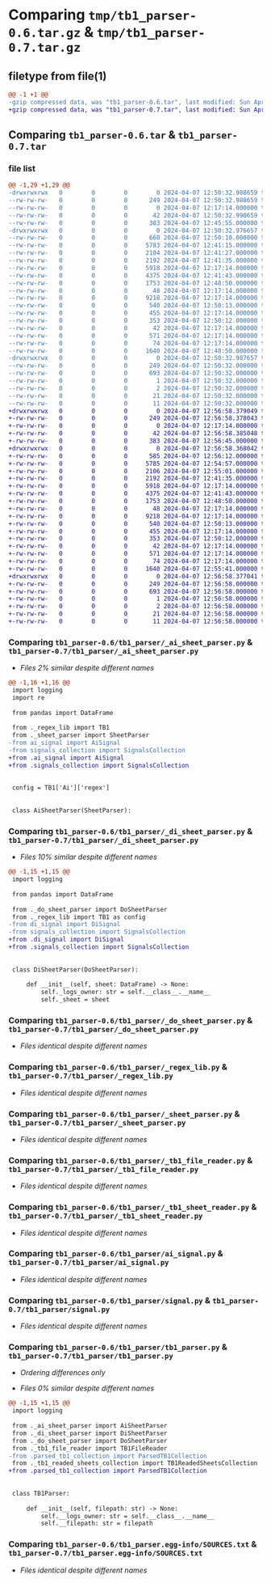 # Comparing `tmp/tb1_parser-0.6.tar.gz` & `tmp/tb1_parser-0.7.tar.gz`

## filetype from file(1)

```diff
@@ -1 +1 @@
-gzip compressed data, was "tb1_parser-0.6.tar", last modified: Sun Apr  7 12:50:32 2024, max compression
+gzip compressed data, was "tb1_parser-0.7.tar", last modified: Sun Apr  7 12:56:58 2024, max compression
```

## Comparing `tb1_parser-0.6.tar` & `tb1_parser-0.7.tar`

### file list

```diff
@@ -1,29 +1,29 @@
-drwxrwxrwx   0        0        0        0 2024-04-07 12:50:32.988659 tb1_parser-0.6/
--rw-rw-rw-   0        0        0      249 2024-04-07 12:50:32.988659 tb1_parser-0.6/PKG-INFO
--rw-rw-rw-   0        0        0        0 2024-04-07 12:17:14.000000 tb1_parser-0.6/README.md
--rw-rw-rw-   0        0        0       42 2024-04-07 12:50:32.990659 tb1_parser-0.6/setup.cfg
--rw-rw-rw-   0        0        0      383 2024-04-07 12:45:55.000000 tb1_parser-0.6/setup.py
-drwxrwxrwx   0        0        0        0 2024-04-07 12:50:32.976657 tb1_parser-0.6/tb1_parser/
--rw-rw-rw-   0        0        0      660 2024-04-07 12:50:10.000000 tb1_parser-0.6/tb1_parser/__init__.py
--rw-rw-rw-   0        0        0     5783 2024-04-07 12:41:15.000000 tb1_parser-0.6/tb1_parser/_ai_sheet_parser.py
--rw-rw-rw-   0        0        0     2104 2024-04-07 12:41:27.000000 tb1_parser-0.6/tb1_parser/_di_sheet_parser.py
--rw-rw-rw-   0        0        0     2192 2024-04-07 12:41:35.000000 tb1_parser-0.6/tb1_parser/_do_sheet_parser.py
--rw-rw-rw-   0        0        0     5918 2024-04-07 12:17:14.000000 tb1_parser-0.6/tb1_parser/_regex_lib.py
--rw-rw-rw-   0        0        0     4375 2024-04-07 12:41:43.000000 tb1_parser-0.6/tb1_parser/_sheet_parser.py
--rw-rw-rw-   0        0        0     1753 2024-04-07 12:48:50.000000 tb1_parser-0.6/tb1_parser/_tb1_file_reader.py
--rw-rw-rw-   0        0        0       48 2024-04-07 12:17:14.000000 tb1_parser-0.6/tb1_parser/_tb1_readed_sheets_collection.py
--rw-rw-rw-   0        0        0     9218 2024-04-07 12:17:14.000000 tb1_parser-0.6/tb1_parser/_tb1_sheet_reader.py
--rw-rw-rw-   0        0        0      540 2024-04-07 12:50:13.000000 tb1_parser-0.6/tb1_parser/ai_signal.py
--rw-rw-rw-   0        0        0      455 2024-04-07 12:17:14.000000 tb1_parser-0.6/tb1_parser/di_signal.py
--rw-rw-rw-   0        0        0      353 2024-04-07 12:50:12.000000 tb1_parser-0.6/tb1_parser/do_signal.py
--rw-rw-rw-   0        0        0       42 2024-04-07 12:17:14.000000 tb1_parser-0.6/tb1_parser/parsed_tb1_collection.py
--rw-rw-rw-   0        0        0      571 2024-04-07 12:17:14.000000 tb1_parser-0.6/tb1_parser/signal.py
--rw-rw-rw-   0        0        0       74 2024-04-07 12:17:14.000000 tb1_parser-0.6/tb1_parser/signals_collection.py
--rw-rw-rw-   0        0        0     1640 2024-04-07 12:48:50.000000 tb1_parser-0.6/tb1_parser/tb1_parser.py
-drwxrwxrwx   0        0        0        0 2024-04-07 12:50:32.987657 tb1_parser-0.6/tb1_parser.egg-info/
--rw-rw-rw-   0        0        0      249 2024-04-07 12:50:32.000000 tb1_parser-0.6/tb1_parser.egg-info/PKG-INFO
--rw-rw-rw-   0        0        0      693 2024-04-07 12:50:32.000000 tb1_parser-0.6/tb1_parser.egg-info/SOURCES.txt
--rw-rw-rw-   0        0        0        1 2024-04-07 12:50:32.000000 tb1_parser-0.6/tb1_parser.egg-info/dependency_links.txt
--rw-rw-rw-   0        0        0        2 2024-04-07 12:50:32.000000 tb1_parser-0.6/tb1_parser.egg-info/not-zip-safe
--rw-rw-rw-   0        0        0       21 2024-04-07 12:50:32.000000 tb1_parser-0.6/tb1_parser.egg-info/requires.txt
--rw-rw-rw-   0        0        0       11 2024-04-07 12:50:32.000000 tb1_parser-0.6/tb1_parser.egg-info/top_level.txt
+drwxrwxrwx   0        0        0        0 2024-04-07 12:56:58.379049 tb1_parser-0.7/
+-rw-rw-rw-   0        0        0      249 2024-04-07 12:56:58.378043 tb1_parser-0.7/PKG-INFO
+-rw-rw-rw-   0        0        0        0 2024-04-07 12:17:14.000000 tb1_parser-0.7/README.md
+-rw-rw-rw-   0        0        0       42 2024-04-07 12:56:58.385048 tb1_parser-0.7/setup.cfg
+-rw-rw-rw-   0        0        0      383 2024-04-07 12:56:45.000000 tb1_parser-0.7/setup.py
+drwxrwxrwx   0        0        0        0 2024-04-07 12:56:58.368042 tb1_parser-0.7/tb1_parser/
+-rw-rw-rw-   0        0        0      585 2024-04-07 12:56:12.000000 tb1_parser-0.7/tb1_parser/__init__.py
+-rw-rw-rw-   0        0        0     5785 2024-04-07 12:54:57.000000 tb1_parser-0.7/tb1_parser/_ai_sheet_parser.py
+-rw-rw-rw-   0        0        0     2106 2024-04-07 12:55:01.000000 tb1_parser-0.7/tb1_parser/_di_sheet_parser.py
+-rw-rw-rw-   0        0        0     2192 2024-04-07 12:41:35.000000 tb1_parser-0.7/tb1_parser/_do_sheet_parser.py
+-rw-rw-rw-   0        0        0     5918 2024-04-07 12:17:14.000000 tb1_parser-0.7/tb1_parser/_regex_lib.py
+-rw-rw-rw-   0        0        0     4375 2024-04-07 12:41:43.000000 tb1_parser-0.7/tb1_parser/_sheet_parser.py
+-rw-rw-rw-   0        0        0     1753 2024-04-07 12:48:50.000000 tb1_parser-0.7/tb1_parser/_tb1_file_reader.py
+-rw-rw-rw-   0        0        0       48 2024-04-07 12:17:14.000000 tb1_parser-0.7/tb1_parser/_tb1_readed_sheets_collection.py
+-rw-rw-rw-   0        0        0     9218 2024-04-07 12:17:14.000000 tb1_parser-0.7/tb1_parser/_tb1_sheet_reader.py
+-rw-rw-rw-   0        0        0      540 2024-04-07 12:50:13.000000 tb1_parser-0.7/tb1_parser/ai_signal.py
+-rw-rw-rw-   0        0        0      455 2024-04-07 12:17:14.000000 tb1_parser-0.7/tb1_parser/di_signal.py
+-rw-rw-rw-   0        0        0      353 2024-04-07 12:50:12.000000 tb1_parser-0.7/tb1_parser/do_signal.py
+-rw-rw-rw-   0        0        0       42 2024-04-07 12:17:14.000000 tb1_parser-0.7/tb1_parser/parsed_tb1_collection.py
+-rw-rw-rw-   0        0        0      571 2024-04-07 12:17:14.000000 tb1_parser-0.7/tb1_parser/signal.py
+-rw-rw-rw-   0        0        0       74 2024-04-07 12:17:14.000000 tb1_parser-0.7/tb1_parser/signals_collection.py
+-rw-rw-rw-   0        0        0     1640 2024-04-07 12:55:41.000000 tb1_parser-0.7/tb1_parser/tb1_parser.py
+drwxrwxrwx   0        0        0        0 2024-04-07 12:56:58.377041 tb1_parser-0.7/tb1_parser.egg-info/
+-rw-rw-rw-   0        0        0      249 2024-04-07 12:56:58.000000 tb1_parser-0.7/tb1_parser.egg-info/PKG-INFO
+-rw-rw-rw-   0        0        0      693 2024-04-07 12:56:58.000000 tb1_parser-0.7/tb1_parser.egg-info/SOURCES.txt
+-rw-rw-rw-   0        0        0        1 2024-04-07 12:56:58.000000 tb1_parser-0.7/tb1_parser.egg-info/dependency_links.txt
+-rw-rw-rw-   0        0        0        2 2024-04-07 12:56:58.000000 tb1_parser-0.7/tb1_parser.egg-info/not-zip-safe
+-rw-rw-rw-   0        0        0       21 2024-04-07 12:56:58.000000 tb1_parser-0.7/tb1_parser.egg-info/requires.txt
+-rw-rw-rw-   0        0        0       11 2024-04-07 12:56:58.000000 tb1_parser-0.7/tb1_parser.egg-info/top_level.txt
```

### Comparing `tb1_parser-0.6/tb1_parser/_ai_sheet_parser.py` & `tb1_parser-0.7/tb1_parser/_ai_sheet_parser.py`

 * *Files 2% similar despite different names*

```diff
@@ -1,16 +1,16 @@
 import logging
 import re
 
 from pandas import DataFrame
 
 from ._regex_lib import TB1
 from ._sheet_parser import SheetParser
-from ai_signal import AiSignal
-from signals_collection import SignalsCollection
+from .ai_signal import AiSignal
+from .signals_collection import SignalsCollection
 
 
 config = TB1['Ai']['regex']
 
 
 class AiSheetParser(SheetParser):
```

### Comparing `tb1_parser-0.6/tb1_parser/_di_sheet_parser.py` & `tb1_parser-0.7/tb1_parser/_di_sheet_parser.py`

 * *Files 10% similar despite different names*

```diff
@@ -1,15 +1,15 @@
 import logging
 
 from pandas import DataFrame
 
 from ._do_sheet_parser import DoSheetParser
 from ._regex_lib import TB1 as config
-from di_signal import DiSignal
-from signals_collection import SignalsCollection
+from .di_signal import DiSignal
+from .signals_collection import SignalsCollection
 
 
 class DiSheetParser(DoSheetParser):
 
     def __init__(self, sheet: DataFrame) -> None:
         self._logs_owner: str = self.__class__.__name__
         self._sheet = sheet
```

### Comparing `tb1_parser-0.6/tb1_parser/_do_sheet_parser.py` & `tb1_parser-0.7/tb1_parser/_do_sheet_parser.py`

 * *Files identical despite different names*

### Comparing `tb1_parser-0.6/tb1_parser/_regex_lib.py` & `tb1_parser-0.7/tb1_parser/_regex_lib.py`

 * *Files identical despite different names*

### Comparing `tb1_parser-0.6/tb1_parser/_sheet_parser.py` & `tb1_parser-0.7/tb1_parser/_sheet_parser.py`

 * *Files identical despite different names*

### Comparing `tb1_parser-0.6/tb1_parser/_tb1_file_reader.py` & `tb1_parser-0.7/tb1_parser/_tb1_file_reader.py`

 * *Files identical despite different names*

### Comparing `tb1_parser-0.6/tb1_parser/_tb1_sheet_reader.py` & `tb1_parser-0.7/tb1_parser/_tb1_sheet_reader.py`

 * *Files identical despite different names*

### Comparing `tb1_parser-0.6/tb1_parser/ai_signal.py` & `tb1_parser-0.7/tb1_parser/ai_signal.py`

 * *Files identical despite different names*

### Comparing `tb1_parser-0.6/tb1_parser/signal.py` & `tb1_parser-0.7/tb1_parser/signal.py`

 * *Files identical despite different names*

### Comparing `tb1_parser-0.6/tb1_parser/tb1_parser.py` & `tb1_parser-0.7/tb1_parser/tb1_parser.py`

 * *Ordering differences only*

 * *Files 0% similar despite different names*

```diff
@@ -1,15 +1,15 @@
 import logging
 
 from ._ai_sheet_parser import AiSheetParser
 from ._di_sheet_parser import DiSheetParser
 from ._do_sheet_parser import DoSheetParser
 from ._tb1_file_reader import TB1FileReader
-from .parsed_tb1_collection import ParsedTB1Collection
 from ._tb1_readed_sheets_collection import TB1ReadedSheetsCollection
+from .parsed_tb1_collection import ParsedTB1Collection
 
 
 class TB1Parser:
 
     def __init__(self, filepath: str) -> None:
         self.__logs_owner: str = self.__class__.__name__
         self.__filepath: str = filepath
```

### Comparing `tb1_parser-0.6/tb1_parser.egg-info/SOURCES.txt` & `tb1_parser-0.7/tb1_parser.egg-info/SOURCES.txt`

 * *Files identical despite different names*

